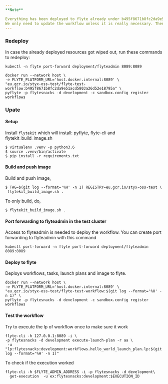 ```yaml
---
**Note**

Everything has been deployed to flyte already under b495f8671b8fc2da9e51acd5803a26d52e18795a.
We only need to update the workflow unless it is really necessary. Then you should follow the update steps below.
---
```


### Redeploy

In case the already deployed resources got wiped out, run these commands to redeploy:

```
kubectl -n flyte port-forward deployment/flyteadmin 8089:8089

docker run --network host \
-e FLYTE_PLATFORM_URL='host.docker.internal:8089' \
"eu.gcr.io/styx-oss-test/flyte-test-workflow:b495f8671b8fc2da9e51acd5803a26d52e18795a" \
pyflyte -p flytesnacks -d development -c sandbox.config register workflows
```

### Upate

#### Setup
Install `flytekit` which will install: pyflyte, flyte-cli and flytekit_build_image.sh 
```
$ virtualenv .venv -p python3.6
$ source .venv/bin/activate
$ pip install -r requirements.txt
```

#### Build and push image
Build and push image,

```
$ TAG=$(git log --format='%H' -n 1) REGISTRY=eu.gcr.io/styx-oss-test \
 flytekit_build_image.sh .
```

To only build, do,
```
$ flytekit_build_image.sh .
```

#### Port forwarding to flyteadmin in the test cluster
Access to flyteadmin is needed to deploy the workflow. You can create port forwarding to flyteadmin with this command
```
kubectl port-forward -n flyte port-forward deployment/flyteadmin 8089:8089
```

#### Deploy to flyte 
Deploys workflows, tasks, launch plans and image to flyte.

```
docker run --network host \
-e FLYTE_PLATFORM_URL='host.docker.internal:8089' \
"eu.gcr.io/styx-oss-test/flyte-test-workflow:$(git log --format='%H' -n 1)" \
pyflyte -p flytesnacks -d development -c sandbox.config register workflows
```

#### Test the workflow
Try to execute the lp of workflow once to make sure it work
```
flyte-cli -h 127.0.0.1:8089 -i \
-p flytesnacks -d development execute-launch-plan -r aa \
 -u "lp:flytesnacks:development:workflows.hello_world_launch_plan.lp:$(git log --format='%H' -n 1)"
```

To check if the execution worked
```
flyte-cli -h $FLYTE_ADMIN_ADDRESS -i -p flytesnacks -d development\
  get-execution  -u ex:flytesnacks:development:$EXECUTION_ID  
```
